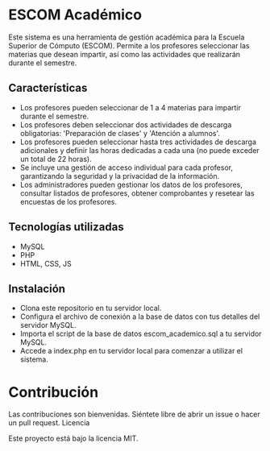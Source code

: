 # ESCOM Académico

Este sistema es una herramienta de gestión académica para la Escuela Superior de Cómputo (ESCOM). Permite a los profesores seleccionar las materias que desean impartir, así como las actividades que realizarán durante el semestre.
## Características
*    Los profesores pueden seleccionar de 1 a 4 materias para impartir durante el semestre.
*    Los profesores deben seleccionar dos actividades de descarga obligatorias: 'Preparación de clases' y 'Atención a alumnos'.
*    Los profesores pueden seleccionar hasta tres actividades de descarga adicionales y definir las horas dedicadas a cada una (no puede exceder un total de 22 horas).
*    Se incluye una gestión de acceso individual para cada profesor, garantizando la seguridad y la privacidad de la información.
*    Los administradores pueden gestionar los datos de los profesores, consultar listados de profesores, obtener comprobantes y resetear las encuestas de los profesores.

## Tecnologías utilizadas

*    MySQL
*    PHP
*    HTML, CSS, JS

## Instalación
*    Clona este repositorio en tu servidor local.
*    Configura el archivo de conexión a la base de datos con tus detalles del servidor MySQL.
*    Importa el script de la base de datos escom_academico.sql a tu servidor MySQL.
*    Accede a index.php en tu servidor local para comenzar a utilizar el sistema.

# Contribución

Las contribuciones son bienvenidas. Siéntete libre de abrir un issue o hacer un pull request.
Licencia

Este proyecto está bajo la licencia MIT.

